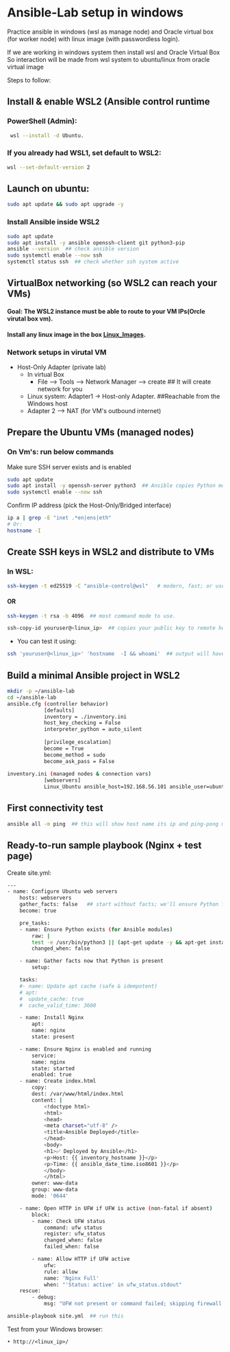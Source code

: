 # Ansible-Lab setup in windows
Practice ansible in windows (wsl as manage node) and Oracle virtual box (for worker node) with linux image (with passwordless login).

If we are working in windows system then install wsl and Oracle Virtual Box
So interaction will be made from wsl system to ubuntu/linux from oracle virtual image

Steps to follow:
## Install & enable WSL2 (Ansible control runtime
### PowerShell (Admin):
```bash
 wsl --install -d Ubuntu.
``` 
### If you already had WSL1, set default to WSL2:
```bash
wsl --set-default-version 2
```
## Launch on ubuntu:
```bash
sudo apt update && sudo apt upgrade -y
```
### Install Ansible inside WSL2
```bash		
sudo apt update
sudo apt install -y ansible openssh-client git python3-pip 
ansible --version  ## check ansible version
sudo systemctl enable --now ssh
systemctl status ssh  ## check whether ssh system active
```
## VirtualBox networking (so WSL2 can reach your VMs)
#### Goal: The WSL2 instance must be able to route to your VM IPs(Orcle virutal box vm).
#### Install any linux image in the box [Linux_Images](https://www.linuxvmimages.com/images/ubuntuserver-2404/). 
### Network setups in virutal VM
- Host-Only Adapter (private lab)
	- In virtual Box
		- File --> Tools --> Network Manager --> create  ## It will create network for you
	- Linux system: Adapter1 -> Host-only Adapter.  ##Reachable from the Windows host
	- Adapter 2 --> NAT (for VM's outbound internet)
## Prepare the Ubuntu VMs (managed nodes)
### On Vm's: run below commands
Make sure SSH server exists and is enabled
```bash
sudo apt update
sudo apt install -y openssh-server python3  ## Ansible copies Python modules to the remote host and executes them with Python
sudo systemctl enable --now ssh
```
Confirm IP address (pick the Host-Only/Bridged interface)
```bash
ip a | grep -E "inet .*en|ens|eth"
# Or:
hostname -I
```
## Create SSH keys in WSL2 and distribute to VMs
### In WSL:
```bash
ssh-keygen -t ed25519 -C "ansible-control@wsl"   # modern, fast; or use rsa -b 4096  ## Press Enter for defaults; optional passphrase (use ssh-agent if you set one)
```
#### OR
```bash
ssh-keygen -t rsa -b 4096  ## most command mode to use. 
```
```bash
ssh-copy-id youruser@<linux_ip>  ## copies your public key to remote host mean linux system /home/<user>/.ssh/authorized_keys
```
- You can test it using: 
```bash
ssh 'youruser@<linux_ip>' 'hostname  -I && whoami'  ## output will have ip's and hostname
```
## Build a minimal Ansible project in WSL2
```bash		
mkdir -p ~/ansible-lab
cd ~/ansible-lab
ansible.cfg (controller behavior)
			[defaults]
			inventory = ./inventory.ini
			host_key_checking = False
			interpreter_python = auto_silent
			
			[privilege_escalation]
			become = True
			become_method = sudo
			become_ask_pass = False
			
inventory.ini (managed nodes & connection vars)
			[webservers]
			Linux_Ubuntu ansible_host=192.168.56.101 ansible_user=ubuntu
```
## First connectivity test
```bash
ansible all -m ping  ## this will show host name its ip and ping-pong message
```
## Ready-to-run sample playbook (Nginx + test page)
Create site.yml:
```bash
---
- name: Configure Ubuntu web servers
    hosts: webservers
    gather_facts: false   ## start without facts; we'll ensure Python first
    become: true

    pre_tasks:
    - name: Ensure Python exists (for Ansible modules)
        raw: |
        test -e /usr/bin/python3 || (apt-get update -y && apt-get install -y python3)
        changed_when: false

    - name: Gather facts now that Python is present
        setup:

    tasks:
    #- name: Update apt cache (safe & idempotent)
    # apt:
    #  update_cache: true
    #  cache_valid_time: 3600

    - name: Install Nginx
        apt:
        name: nginx
        state: present

    - name: Ensure Nginx is enabled and running
        service:
        name: nginx
        state: started
        enabled: true
    - name: Create index.html
        copy:
        dest: /var/www/html/index.html
        content: |
            <!doctype html>
            <html>
            <head>
            <meta charset="utf-8" />
            <title>Ansible Deployed</title>
            </head>
            <body>
            <h1>✅ Deployed by Ansible</h1>
            <p>Host: {{ inventory_hostname }}</p>
            <p>Time: {{ ansible_date_time.iso8601 }}</p>
            </body>
            </html>
        owner: www-data
        group: www-data
        mode: '0644'

    - name: Open HTTP in UFW if UFW is active (non-fatal if absent)
        block:
        - name: Check UFW status
            command: ufw status
            register: ufw_status
            changed_when: false
            failed_when: false

        - name: Allow HTTP if UFW active
            ufw:
            rule: allow
            name: 'Nginx Full'
            when: "'Status: active' in ufw_status.stdout"
    rescue:
        - debug:
            msg: "UFW not present or command failed; skipping firewall config."
```
```bash
ansible-playbook site.yml  ## run this
```
Test from your Windows browser:

	• http://<linux_ip>/
